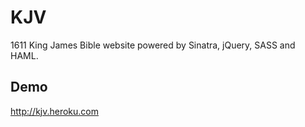 # KJV

1611 King James Bible website powered by Sinatra, jQuery, SASS and HAML.

## Demo

http://kjv.heroku.com